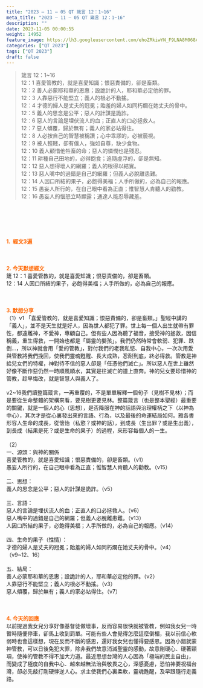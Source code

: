 ```yaml
---
title: "2023 – 11 – 05 QT 箴言 12：1~16"
meta_title: "2023 – 11 – 05 QT 箴言 12：1~16"
description: ""
date: 2023-11-05 00:00:55
weight: 14952
feature_image: https://lh3.googleusercontent.com/ehoZRkiwYN_F9LNA8M068AYxt73EavCZno-PD1cJRuf5BbSkQVUWr3gNEbt5kSs28Pb_Elg17kSrtf9ybWvojWoMV6I4tPM3vGRGDq6GkKkPdL2Gut4QAIw4-uykKUAtNiKgQKntvsU=w800
categories: ["QT 2023"]
tags: ["QT 2023"]
draft: false
---
```


<blockquote>箴言 12：1~16<br />
12：1 喜愛管教的，就是喜愛知識；恨惡責備的，卻是畜類。<br />
12：2 善人必蒙耶和華的恩惠；設詭計的人，耶和華必定他的罪。<br />
12：3 人靠惡行不能堅立；義人的根必不動搖。<br />
12：4 才德的婦人是丈夫的冠冕；貽羞的婦人如同朽爛在她丈夫的骨中。<br />
12：5 義人的思念是公平；惡人的計謀是詭詐。<br />
12：6 惡人的言論是埋伏流人的血；正直人的口必拯救人。<br />
12：7 惡人傾覆，歸於無有；義人的家必站得住。<br />
12：8 人必按自己的智慧被稱讚；心中乖謬的，必被藐視。<br />
12：9 被人輕賤，卻有僕人，強如自尊，缺少食物。<br />
12：10 義人顧惜他牲畜的命；惡人的憐憫也是殘忍。<br />
12：11 耕種自己田地的，必得飽食；追隨虛浮的，卻是無知。<br />
12：12 惡人想得壞人的網羅；義人的根得以結實。<br />
12：13 惡人嘴中的過錯是自己的網羅；但義人必脫離患難。<br />
12：14 人因口所結的果子，必飽得美福；人手所做的，必為自己的報應。<br />
12：15 愚妄人所行的，在自己眼中看為正直；惟智慧人肯聽人的勸教。<br />
12：16 愚妄人的惱怒立時顯露；通達人能忍辱藏羞。</blockquote><br />
&nbsp;<br />
<br />
&nbsp;<br />
<br />
<span style="color: #ff6600;"><strong>1.  經文3遍</strong></span><br />
<br />
&nbsp;<br />
<br />
<span style="color: #ff6600;"><strong>2. 今天默想經文<br />
</strong></span>箴 12：1 喜愛管教的，就是喜愛知識；恨惡責備的，卻是畜類。<br />
12：14 人因口所結的果子，必飽得美福；人手所做的，必為自己的報應。<br />
<br />
&nbsp;<br />
<br />
<strong><span style="color: #ff6600;">3. 默想分享<br />
</span></strong>（1）v1 「喜愛管教的，就是喜愛知識；恨惡責備的，卻是畜類。」聖經中講的「義人」，並不是天生就是好人，因為世人都犯了罪。世上每一個人出生就帶有罪性，都遠離神，不愛神，專顧自己。但有些人因為聽了福音，接受神的拯救，因信稱義，重生得救，一開始也都是「屬靈的嬰孩」。我們仍然時常會軟弱、犯罪、跌倒…，所以神就會用「愛的管教」，對付我們的老我私慾、自我中心，一次次用愛與管教將我們挽回，使我們靈魂甦醒、長大成熟，忍耐到底，終必得救。管教是神給兒女們的特權，神對待不信的惡人卻是「任憑他們滅亡」。所以惡人在世上雖然好像不斷作惡仍然一時順風順水，其實是往滅亡的道上直奔。神的兒女要珍惜神的管教，趁早悔改，就是智慧人與義人了。<br />
<br />
v2~16我們讀整篇箴言，一再重覆的，不是單單解釋一個句子（見樹不見林）；而是要從生命整體的架構來看，要見樹更要見林。整篇箴言（也是整本聖經）最重要的關鍵，就是一個人的心（思想），是否降服在神的話語與治理權柄之下（以神為中心），其次才是從心裏發出來的言語、行為，以及最後的命運結局如何。雅各書形容人生命的成長，從懷怡（私慾？或神的話），到成長（生出罪？或是生出義），到長成（結果是死？或是生命的果子）的過程，來形容每個人的一生。<br />
<br />
（2）<br />
一、源頭：與神的關係<br />
喜愛管教的，就是喜愛知識；恨惡責備的，卻是畜類。（v1）<br />
愚妄人所行的，在自己眼中看為正直；惟智慧人肯聽人的勸教。（v15）<br />
<br />
二、思想：<br />
義人的思念是公平；惡人的計謀是詭詐。（v5）<br />
<br />
三、言語：<br />
惡人的言論是埋伏流人的血；正直人的口必拯救人。（v6）<br />
惡人嘴中的過錯是自己的網羅；但義人必脫離患難。（v13）<br />
人因口所結的果子，必飽得美福；人手所做的，必為自己的報應。（v14）<br />
<br />
四、生命的果子（性情）：<br />
才德的婦人是丈夫的冠冕；貽羞的婦人如同朽爛在她丈夫的骨中。（v4）<br />
（v9~12、16）<br />
<br />
五、結局：<br />
善人必蒙耶和華的恩惠；設詭計的人，耶和華必定他的罪。（v2）<br />
人靠惡行不能堅立；義人的根必不動搖。（v3）<br />
惡人傾覆，歸於無有；義人的家必站得住。（v7）<br />
<br />
&nbsp;<br />
<br />
<strong style="font-size: inherit;"><span style="color: #ff6600;">4. 今天的回應<br />
</span></strong>以前提過我女兒分享好像基督徒做壞事，反而容易很快就被管教，例如我女兒一時暫時隨便停車，卻馬上收到罰單。可能有些人會覺得怎麼這麼倒楣，我以前信心軟弱時也會這樣想，現在反而不斷的感恩，還好我女兒也懂得要感恩。因為小錯就蒙神管教，可以日後免犯大罪，除非我們故意消滅聖靈的感動，故意剛硬心、硬著頸項，使神的管教不得不加大力道。最近思想台灣的人心因為「極端的民主自由」，而變成了極度的自我中心．越來越無法治與敬畏之心，深感憂慮，恐怕神要祝福台灣，卻必先敲打剛硬悖逆人心。求主使我們心裏柔軟，靈魂甦醒，及早跟隨行走義路。<br />
<br />
&nbsp;<br />
<br />
<audio style="display: none;" controls="controls"></audio><br />
<br />
<audio style="display: none;" controls="controls"></audio><br />
<br />
<audio style="display: none;" controls="controls"></audio><br />
<br />
<audio style="display: none;" controls="controls"></audio><br />
<br />
<audio style="display: none;" controls="controls"></audio>
        